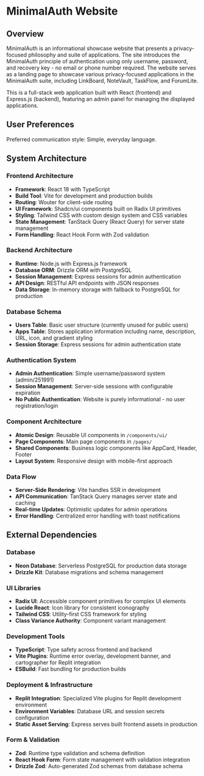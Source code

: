 # MinimalAuth Website

## Overview

MinimalAuth is an informational showcase website that presents a privacy-focused philosophy and suite of applications. The site introduces the MinimalAuth principle of authentication using only username, password, and recovery key - no email or phone number required. The website serves as a landing page to showcase various privacy-focused applications in the MinimalAuth suite, including LinkBoard, NoteVault, TaskFlow, and ForumLite.

This is a full-stack web application built with React (frontend) and Express.js (backend), featuring an admin panel for managing the displayed applications.

## User Preferences

Preferred communication style: Simple, everyday language.

## System Architecture

### Frontend Architecture
- **Framework**: React 18 with TypeScript
- **Build Tool**: Vite for development and production builds
- **Routing**: Wouter for client-side routing
- **UI Framework**: Shadcn/ui components built on Radix UI primitives
- **Styling**: Tailwind CSS with custom design system and CSS variables
- **State Management**: TanStack Query (React Query) for server state management
- **Form Handling**: React Hook Form with Zod validation

### Backend Architecture
- **Runtime**: Node.js with Express.js framework
- **Database ORM**: Drizzle ORM with PostgreSQL
- **Session Management**: Express sessions for admin authentication
- **API Design**: RESTful API endpoints with JSON responses
- **Data Storage**: In-memory storage with fallback to PostgreSQL for production

### Database Schema
- **Users Table**: Basic user structure (currently unused for public users)
- **Apps Table**: Stores application information including name, description, URL, icon, and gradient styling
- **Session Storage**: Express sessions for admin authentication state

### Authentication System
- **Admin Authentication**: Simple username/password system (admin/251991)
- **Session Management**: Server-side sessions with configurable expiration
- **No Public Authentication**: Website is purely informational - no user registration/login

### Component Architecture
- **Atomic Design**: Reusable UI components in `/components/ui/`
- **Page Components**: Main page components in `/pages/`
- **Shared Components**: Business logic components like AppCard, Header, Footer
- **Layout System**: Responsive design with mobile-first approach

### Data Flow
- **Server-Side Rendering**: Vite handles SSR in development
- **API Communication**: TanStack Query manages server state and caching
- **Real-time Updates**: Optimistic updates for admin operations
- **Error Handling**: Centralized error handling with toast notifications

## External Dependencies

### Database
- **Neon Database**: Serverless PostgreSQL for production data storage
- **Drizzle Kit**: Database migrations and schema management

### UI Libraries
- **Radix UI**: Accessible component primitives for complex UI elements
- **Lucide React**: Icon library for consistent iconography
- **Tailwind CSS**: Utility-first CSS framework for styling
- **Class Variance Authority**: Component variant management

### Development Tools
- **TypeScript**: Type safety across frontend and backend
- **Vite Plugins**: Runtime error overlay, development banner, and cartographer for Replit integration
- **ESBuild**: Fast bundling for production builds

### Deployment & Infrastructure
- **Replit Integration**: Specialized Vite plugins for Replit development environment
- **Environment Variables**: Database URL and session secrets configuration
- **Static Asset Serving**: Express serves built frontend assets in production

### Form & Validation
- **Zod**: Runtime type validation and schema definition
- **React Hook Form**: Form state management with validation integration
- **Drizzle Zod**: Auto-generated Zod schemas from database schema